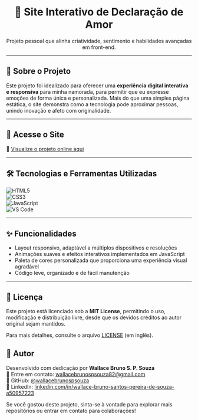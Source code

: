<h1 align="center">💌 Site Interativo de Declaração de Amor</h1>
<p align="center">
  Projeto pessoal que alinha criatividade, sentimento e habilidades avançadas em front-end.
</p>

---

## 🧠 Sobre o Projeto

Este projeto foi idealizado para oferecer uma **experiência digital interativa e responsiva** para minha namorada, para permitir que eu expresse emoções de forma única e personalizada. Mais do que uma simples página estática, o site demonstra como a tecnologia pode aproximar pessoas, unindo inovação e afeto com originalidade.

---

## 🔗 Acesse o Site

📎 [Visualize o projeto online aqui](https://wallacebrunospsouza.github.io/Declaracao_amor)

---

## 🛠 Tecnologias e Ferramentas Utilizadas

![HTML5](https://img.shields.io/badge/HTML5-E34F26?style=flat&logo=html5&logoColor=white)  
![CSS3](https://img.shields.io/badge/CSS3-1572B6?style=flat&logo=css3&logoColor=white)  
![JavaScript](https://img.shields.io/badge/JavaScript-F7DF1E?style=flat&logo=javascript&logoColor=black)  
![VS Code](https://img.shields.io/badge/VS_Code-007ACC?style=flat&logo=visual-studio-code&logoColor=white)

---

## ✨ Funcionalidades

- Layout responsivo, adaptável a múltiplos dispositivos e resoluções  
- Animações suaves e efeitos interativos implementados em JavaScript  
- Paleta de cores personalizada que proporciona uma experiência visual agradável  
- Código leve, organizado e de fácil manutenção

---

## 📄 Licença

Este projeto está licenciado sob a **MIT License**, permitindo o uso, modificação e distribuição livre, desde que os devidos créditos ao autor original sejam mantidos.

Para mais detalhes, consulte o arquivo [LICENSE](./LICENSE) (em inglês).

## 👤 Autor

Desenvolvido com dedicação por **Wallace Bruno S. P. Souza**  
📧 Entre em contato: [wallacebrunospsouza82@gmail.com](https://mail.google.com/mail/?view=cm&to=wallacebrunospsouza82@gmail.com)  
🔗 GitHub: [@wallacebrunospsouza](https://github.com/wallacebrunospsouza)  
💼 LinkedIn: [linkedin.com/in/wallace-bruno-santos-pereira-de-souza-a50957223](https://www.linkedin.com/in/wallace-bruno-santos-pereira-de-souza-a50957223)

Se você gostou deste projeto, sinta-se à vontade para explorar mais repositórios ou entrar em contato para colaborações!

